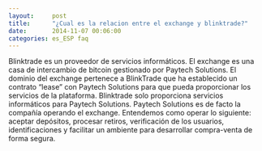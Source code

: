 ```yaml
---
layout:     post
title:      "¿Cual es la relacion entre el exchange y blinktrade?"
date:       2014-11-07 00:06:00
categories: es_ESP faq
---
```


Blinktrade es un proveedor de servicios informáticos. El exchange es una casa de intercambio de bitcoin gestionado por Paytech Solutions. El dominio del exchange pertenece a BlinkTrade que ha establecido un contrato “lease” con Paytech Solutions para que pueda proporcionar los servicios de la plataforma. Blinktrade solo proporciona servicios informáticos para Paytech Solutions. Paytech Solutions es de facto la compañía operando el exchange. Entendemos como operar lo siguiente: aceptar depósitos, procesar retiros, verificación de los usuarios, identificaciones y facilitar un ambiente para desarrollar compra-venta de forma segura.

